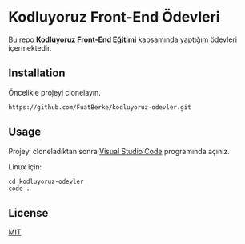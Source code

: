 # Kodluyoruz **Front-End** Ödevleri

Bu repo [**Kodluyoruz Front-End Eğitimi**](https://academy.patika.dev/paths/baslangic-seviye-frontend-web-development-patikasi) kapsamında yaptığım ödevleri içermektedir.



## Installation
Öncelikle projeyi clonelayın.

```
https://github.com/FuatBerke/kodluyoruz-odevler.git
```

## Usage

Projeyi cloneladıktan sonra [Visual Studio Code](https://code.visualstudio.com/) programında açınız.

Linux için:

```
cd kodluyoruz-odevler
code .
```

## License

[MIT](https://choosealicense.com/licenses/mit/)